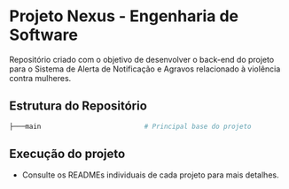 # Projeto Nexus - Engenharia de Software

Repositório criado com o objetivo de desenvolver o back-end do projeto para o Sistema de Alerta de Notificação e Agravos relacionado à violência contra mulheres.

## Estrutura do Repositório

```bash
├───main                          # Principal base do projeto
```

## Execução do projeto

- Consulte os READMEs individuais de cada projeto para mais detalhes.